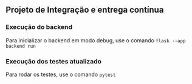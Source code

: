 ## Projeto de Integração e entrega contínua
### Execução do backend
Para inicializar o backend em modo debug, use o comando ```flask --app backend run```

### Execução dos testes atualizado
Para rodar os testes, use o comando ```pytest```

